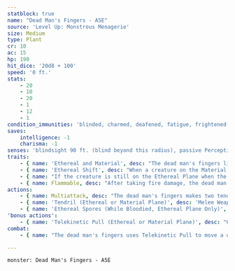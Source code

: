 ```yaml
---
statblock: true
name: "Dead Man's Fingers - A5E"
source: 'Level Up: Monstrous Menagerie'
size: Medium
type: Plant
cr: 10
ac: 15
hp: 190
hit_dice: '20d8 + 100'
speed: '0 ft.'
stats:
    - 20
    - 10
    - 20
    - 1
    - 12
    - 1
condition_immunities: 'blinded, charmed, deafened, fatigue, frightened, prone, restrained, stunned'
saves:
    intelligence: -1
    charisma: -1
senses: 'blindsight 90 ft. (blind beyond this radius), passive Perception 11'
traits:
    - { name: 'Ethereal and Material', desc: "The dead man's fingers lives simultaneously on the Ethereal and Material Planes. Its senses extend into both planes, and it can touch and be touched by creatures on both planes." }
    - { name: 'Ethereal Shift', desc: "When a creature on the Material Plane touches the dead man's fingers or hits it with a melee attack, the creature is magically transported to the Ethereal Plane. The creature can see and hear into both the Ethereal and Material Plane but is unaffected by creatures and objects on the Material Plane. It can be seen as a ghostly form by creatures on the Material Plane. It can move in any direction, with each foot of movement up or down costing 2 feet of movement." }
    - { name: "If the creature is still on the Ethereal Plane when the dead man's fingers dies, the creature returns to the Material Plane", desc: 'If this would cause a creature to appear in a space occupied by a solid object or creature, it is shunted to the nearest unoccupied space and takes 10 (3d6) force damage.' }
    - { name: Flammable, desc: "After taking fire damage, the dead man's fingers catches fire and takes ongoing 11 (2d10) fire damage if it isn't already suffering ongoing fire damage. It can spend an action or bonus action to extinguish this fire." }
actions:
    - { name: Multiattack, desc: "The dead man's fingers makes two tendril attacks." }
    - { name: 'Tendril (Ethereal or Material Plane)', desc: 'Melee Weapon Attack: +9 to hit, reach 20 ft., one creature. Hit: 10 (1d10 + 5) bludgeoning damage plus 10 (3d6) poison damage. A target on the Material Plane is subject to the Ethereal Shift trait.' }
    - { name: 'Ethereal Spores (While Bloodied, Ethereal Plane Only)', desc: "Each creature within 30 feet makes a DC 15 Constitution saving throw, taking 31 (9d6) necrotic damage on a failed save or half damage on a success. A creature reduced to 0 hit points by this damage dies. If a creature killed by this attack remains on the Ethereal Plane for 24 hours, its corpse disintegrates, and a new dead man's fingers sprouts from its place." }
'bonus actions':
    - { name: 'Telekinetic Pull (Ethereal or Material Plane)', desc: "One creature within 90 feet makes a DC 15 Strength saving throw. On a failure, it is magically pulled up to 60 feet straight towards the dead man's fingers." }
combat:
    - { name: "The dead man's fingers uses Telekinetic Pull to move a distant creature near it", desc: 'It uses Ethereal Spores if there are creatures within range on the Ethereal Plane.' }

---
```

```statblock
monster: Dead Man's Fingers - A5E
```
